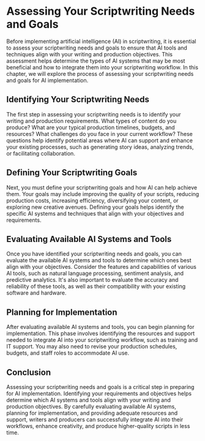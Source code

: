 Assessing Your Scriptwriting Needs and Goals
=========================================================================================================

Before implementing artificial intelligence (AI) in scriptwriting, it is essential to assess your scriptwriting needs and goals to ensure that AI tools and techniques align with your writing and production objectives. This assessment helps determine the types of AI systems that may be most beneficial and how to integrate them into your scriptwriting workflow. In this chapter, we will explore the process of assessing your scriptwriting needs and goals for AI implementation.

Identifying Your Scriptwriting Needs
------------------------------------

The first step in assessing your scriptwriting needs is to identify your writing and production requirements. What types of content do you produce? What are your typical production timelines, budgets, and resources? What challenges do you face in your current workflow? These questions help identify potential areas where AI can support and enhance your existing processes, such as generating story ideas, analyzing trends, or facilitating collaboration.

Defining Your Scriptwriting Goals
---------------------------------

Next, you must define your scriptwriting goals and how AI can help achieve them. Your goals may include improving the quality of your scripts, reducing production costs, increasing efficiency, diversifying your content, or exploring new creative avenues. Defining your goals helps identify the specific AI systems and techniques that align with your objectives and requirements.

Evaluating Available AI Systems and Tools
-----------------------------------------

Once you have identified your scriptwriting needs and goals, you can evaluate the available AI systems and tools to determine which ones best align with your objectives. Consider the features and capabilities of various AI tools, such as natural language processing, sentiment analysis, and predictive analytics. It's also important to evaluate the accuracy and reliability of these tools, as well as their compatibility with your existing software and hardware.

Planning for Implementation
---------------------------

After evaluating available AI systems and tools, you can begin planning for implementation. This phase involves identifying the resources and support needed to integrate AI into your scriptwriting workflow, such as training and IT support. You may also need to revise your production schedules, budgets, and staff roles to accommodate AI use.

Conclusion
----------

Assessing your scriptwriting needs and goals is a critical step in preparing for AI implementation. Identifying your requirements and objectives helps determine which AI systems and tools align with your writing and production objectives. By carefully evaluating available AI systems, planning for implementation, and providing adequate resources and support, writers and producers can successfully integrate AI into their workflows, enhance creativity, and produce higher-quality scripts in less time.
